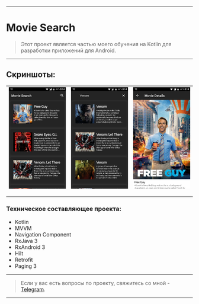 ____

# Movie Search

> Этот проект является частью моего обучения на Kotlin для разработки приложений для Android.

____

## Скриншоты:

| <img src="pictures/device_screen_1.png"> | <img src="pictures/device_screen_2.png"> | <img src="pictures/device_screen_3.png"> |
| ---------------------------------------------- | -------------------------------------------- | ------------------------------------------- | 

____


### Техническое составляющее проекта:

- Kotlin
- MVVM
- Navigation Component
- RxJava 3
- RxAndroid 3
- Hilt
- Retrofit
- Paging 3

____

> Если у вас есть вопросы по проекту, свяжитесь со мной - [Telegram](https://t.me/zurbaevi). 

___
